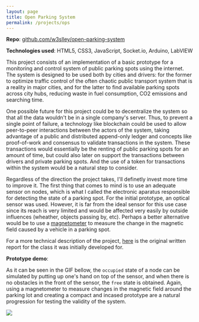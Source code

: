 ```yaml
---
layout: page
title: Open Parking System
permalink: /projects/ops
---
```

**Repo**: [github.com/w3slley/open-parking-system](https://github.com/w3slley/open-parking-system)

**Technologies used**: HTML5, CSS3, JavaScript, Socket.io, Arduino, LabVIEW

This project consists of an implementation of a basic prototype for a monitoring and control system of public parking spots using the internet. The system is designed to be used both by cities and drivers: for the former to optimize traffic control of the often chaotic public transport system that is a reality in major cities, and for the latter to find available parking spots across city hubs, reducing waste in fuel consumption, CO2 emissions and searching time.

One possible future for this project could be to decentralize the system so that all the data wouldn't be in a single company's server. Thus, to prevent a single point of failure, a technology like blockchain could be used to allow peer-to-peer interactions between the actors of the system, taking advantage of a public and distributed append-only ledger and concepts like proof-of-work and consensus to validate transactions in the system. These transactions would essentially be the renting of public parking spots for an amount of time, but could also later on support the transactions between drivers and private parking spots. And the use of a token for transactions within the system would be a natural step to consider. 

Regardless of the direction the project takes, I'll definetly invest more time to improve it. The first thing that comes to mind is to use an adequate sensor on nodes, which is what I called the electronic aparatus responsible for detecting the state of a parking spot. For the initial prototype, an optical sensor was used. However, it is far from the ideal sensor for this use case since its reach is very limited and would be affected very easily by outside influences (wheather, objects passing by, etc). Perhaps a better alternative would be to use a [magnetometer](https://en.wikipedia.org/wiki/Magnetometer) to measure the change in the magnetic field caused by a vehicle in a parking spot.

For a more technical description of the project, [here](https://w3slley.github.io/ops/report-portuguese.pdf) is the original written report for the class it was initially developed for.

**Prototype demo**:

As it can be seen in the GIF bellow, the `occupied` state of a node can be simulated by putting up one's hand on top of the sensor, and when there is no obstacles in the front of the sensor, the `free` state is obtained. Again, using a magnetometer to measure changes in the magnetic field around the parking lot and creating a compact and incased prototype are a natural progression for testing the validity of the system.

![](https://w3slley.github.io/ops/demo.gif)